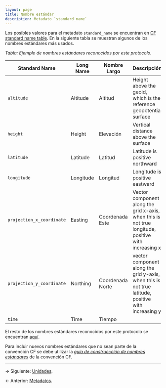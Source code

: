 ```yaml
---
layout: page
title: Nombre estándar
description: Metadato `standard_name`
---
```


Los posibles valores para el metadato `standard_name` se encuentran en [CF standard name table](http://cfconventions.org/Data/cf-standard-names/55/build/cf-standard-name-table.html). En la siguiente tabla se muestran algunos de los nombres estándares más usados.

_Tabla: Ejemplo de nombres estándares reconocidos por este protocolo._

Standard Name                       | Long Name                  | Nombre Largo                   | Descripción
------------------------------------|----------------------------|--------------------------------|--------------------------------------------------------------------
`altitude`                          | Altitude                   | Altitud                        | Height above the geoid, which is the reference geopotential surface
`height`                            | Height                     | Elevación                      | Vertical distance above the surface
`latitude`                          | Latitude                   | Latitud                        | Latitude is positive northward
`longitude`                         | Longitude                  | Longitud                       | Longitude is positive eastward
`projection_x_coordinate`           | Easting                    | Coordenada Este                | Vector component along the grid x-axis, when this is not true longitude, positive with increasing x
`projection_y_coordinate`           | Northing                   | Coordenada Norte               | vector component along the grid y-axis, when this is not true latitude, positive with increasing y
`time`                              | Time                       | Tiempo                         | &nbsp;

El resto de los nombres estándares reconocidos por este protocolo se encuentran [aquí](http://cfconventions.org/Data/cf-standard-names/55/build/cf-standard-name-table.html).

Para incluir nuevos nombres estándares que no sean parte de la convención CF se debe utilizar la [_guía de construccción de nombres estándares_](http://cfconventions.org/Data/cf-standard-names/docs/guidelines.html) de la convención CF.

---

&rarr; Siguiente: [Unidades](units.html).

&larr; Anterior: [Metadatos](metadatos.html).